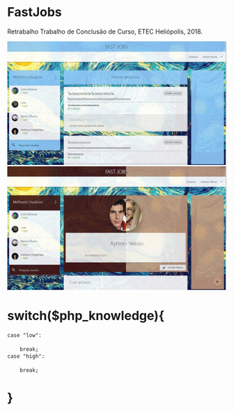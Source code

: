 # FastJobs
Retrabalho Trabalho de Conclusão de Curso, ETEC Heliópolis, 2018. 

![alt text](https://raw.githubusercontent.com/CaianKardoso/FastJobs/master/demo/homepage.jpg)
![alt text](https://raw.githubusercontent.com/CaianKardoso/FastJobs/master/demo/user.jpg)

# switch($php_knowledge){

	case "low":
	
		break;
	case "high":
	
		break;

# }
